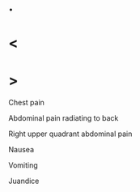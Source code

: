 # .

# <

# >

Chest pain

Abdominal pain radiating to back

Right upper quadrant abdominal pain

Nausea

Vomiting

Juandice
